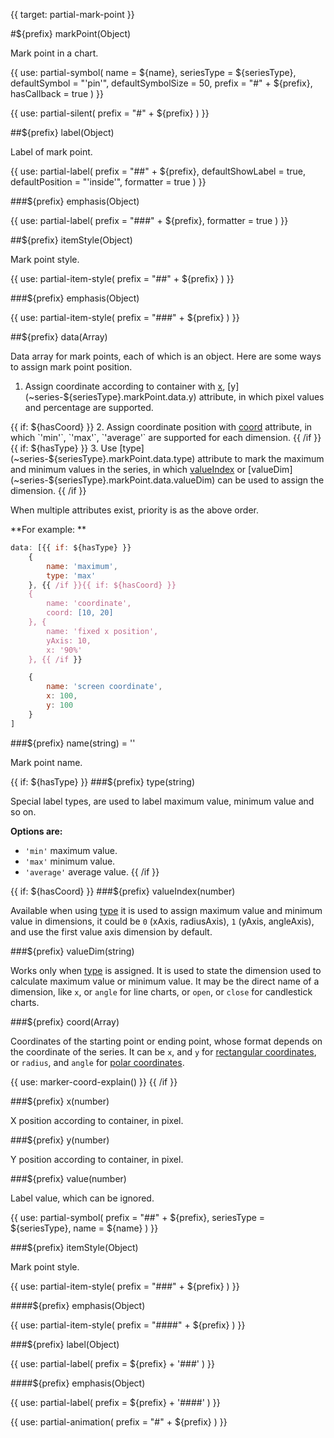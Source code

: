 
{{ target: partial-mark-point }}

#${prefix} markPoint(Object)

Mark point in a chart.

{{ use: partial-symbol(
    name = ${name},
    seriesType = ${seriesType},
    defaultSymbol = "'pin'",
    defaultSymbolSize = 50,
    prefix = "#" + ${prefix},
    hasCallback = true
) }}

{{ use: partial-silent(
    prefix = "#" + ${prefix}
) }}

##${prefix} label(Object)

Label of mark point.

{{ use: partial-label(
    prefix = "##" + ${prefix},
    defaultShowLabel = true,
    defaultPosition = "'inside'",
    formatter = true
) }}

###${prefix} emphasis(Object)

{{ use: partial-label(
    prefix = "###" + ${prefix},
    formatter = true
) }}

##${prefix} itemStyle(Object)

Mark point style.

{{ use: partial-item-style(
    prefix = "##" + ${prefix}
) }}

###${prefix} emphasis(Object)

{{ use: partial-item-style(
    prefix = "###" + ${prefix}
) }}

##${prefix} data(Array)

Data array for mark points, each of which is an object. Here are some ways to assign mark point position.
1. Assign coordinate according to container with [x](~series-${seriesType}.markPoint.data.x), [y](~series-${seriesType}.markPoint.data.y) attribute, in which pixel values and percentage are supported.

{{ if: ${hasCoord} }}
2. Assign coordinate position with [coord](~series-${seriesType}.markPoint.data.coord) attribute, in which `'min'`, `'max'`, `'average'` are supported for each dimension.
{{ /if }}{{ if: ${hasType} }}
3. Use [type](~series-${seriesType}.markPoint.data.type) attribute to mark the maximum and minimum values in the series, in which [valueIndex](~series-${seriesType}.markPoint.data.valueIndex) or [valueDim](~series-${seriesType}.markPoint.data.valueDim) can be used to assign the dimension.
{{ /if }}

When multiple attributes exist, priority is as the above order.

**For example: **
```js
data: [{{ if: ${hasType} }}
    {
        name: 'maximum',
        type: 'max'
    }, {{ /if }}{{ if: ${hasCoord} }}
    {
        name: 'coordinate',
        coord: [10, 20]
    }, {
        name: 'fixed x position',
        yAxis: 10,
        x: '90%'
    }, {{ /if }}

    {
        name: 'screen coordinate',
        x: 100,
        y: 100
    }
]
```

###${prefix} name(string) = ''

Mark point name.

{{ if: ${hasType} }}
###${prefix} type(string)

Special label types, are used to label maximum value, minimum value and so on.

**Options are:**
+ `'min'` maximum value.
+ `'max'` minimum value.
+ `'average'` average value.
{{ /if }}

{{ if: ${hasCoord} }}
###${prefix} valueIndex(number)

Available when using [type](~series-${seriesType}.markPoint.data.type) it is used to assign maximum value and minimum value in dimensions, it could be `0` (xAxis, radiusAxis), `1` (yAxis, angleAxis), and use the first value axis dimension by default.

###${prefix} valueDim(string)

Works only when [type](~series-${seriesType}.markPoint.data.type) is assigned. It is used to state the dimension used to calculate maximum value or minimum value. It may be the direct name of a dimension, like `x`, or `angle` for line charts, or `open`, or `close` for candlestick charts.

###${prefix} coord(Array)

Coordinates of the starting point or ending point, whose format depends on the coordinate of the series. It can be `x`, and `y` for [rectangular coordinates](~grid), or `radius`, and `angle` for [polar coordinates](~polar).

{{ use: marker-coord-explain() }}
{{ /if }}

###${prefix} x(number)

X position according to container, in pixel.

###${prefix} y(number)

Y position according to container, in pixel.

###${prefix} value(number)

Label value, which can be ignored.

{{ use: partial-symbol(
    prefix = "##" + ${prefix},
    seriesType = ${seriesType},
    name = ${name}
) }}

###${prefix} itemStyle(Object)

Mark point style.

{{ use: partial-item-style(
    prefix = "###" + ${prefix}
) }}

####${prefix} emphasis(Object)

{{ use: partial-item-style(
    prefix = "####" + ${prefix}
) }}

###${prefix} label(Object)

{{ use: partial-label(
    prefix = ${prefix} + '###'
) }}

####${prefix} emphasis(Object)

{{ use: partial-label(
    prefix = ${prefix} + '####'
) }}

{{ use: partial-animation(
    prefix = "#" + ${prefix}
) }}


